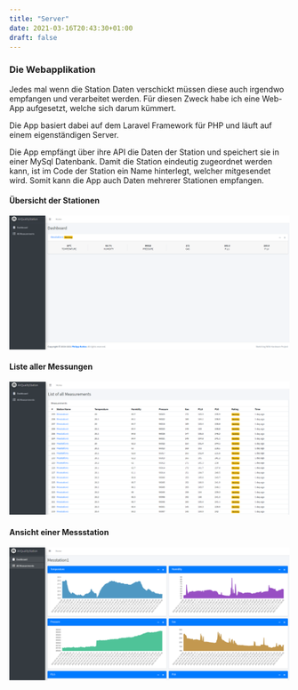 ```yaml
---
title: "Server"
date: 2021-03-16T20:43:30+01:00
draft: false
---
```



### Die Webapplikation

Jedes mal wenn die Station Daten verschickt müssen diese auch irgendwo empfangen und verarbeitet werden. Für diesen Zweck habe ich eine Web-App aufgesetzt, welche sich darum kümmert.

Die App basiert dabei auf dem Laravel Framework für PHP und läuft auf einem eigenständigen Server.

Die App empfängt über ihre API die Daten der Station und speichert sie in einer MySql Datenbank. Damit die Station eindeutig zugeordnet werden kann, ist im Code der Station ein Name hinterlegt, welcher mitgesendet wird. Somit kann die App auch Daten mehrerer Stationen empfangen.

#### Übersicht der Stationen

![Dashboard Image](https://raw.githubusercontent.com/Snoup97/swh-pkohler/master/static/img/webapp/home.png "Dashboard")

#### Liste aller Messungen

![Messungen Image](https://raw.githubusercontent.com/Snoup97/swh-pkohler/master/static/img/webapp/messungen.png "Messungen Liste")

#### Ansicht einer Messstation

![Station Image](https://raw.githubusercontent.com/Snoup97/swh-pkohler/master/static/img/webapp/station.png "Station Liste")
